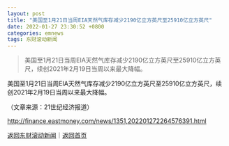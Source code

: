 ```yaml
---
layout: post
title: "美国至1月21日当周EIA天然气库存减少2190亿立方英尺至25910亿立方英尺"
date: 2022-01-27 23:30:52 +0800
categories: emnews
tags: 东财滚动新闻
---
```

> 美国至1月21日当周EIA天然气库存减少2190亿立方英尺至25910亿立方英尺，续创2021年2月19日当周以来最大降幅。

<p>美国至1月21日当周EIA天然气库存减少2190亿立方英尺至25910亿立方英尺，续创2021年2月19日当周以来最大降幅。</p><p class="em_media">（文章来源：21世纪经济报道）</p>

<http://finance.eastmoney.com/news/1351,202201272264576391.html>

[返回东财滚动新闻](//finews.withounder.com/emnews/)｜[返回首页](//finews.withounder.com/)